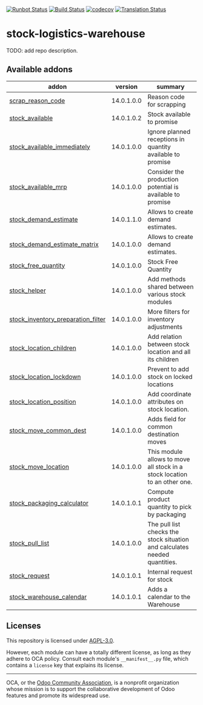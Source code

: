 [![Runbot Status](https://runbot.odoo-community.org/runbot/badge/flat/153/14.0.svg)](https://runbot.odoo-community.org/runbot/repo/github-com-oca-stock-logistics-warehouse-153)
[![Build Status](https://travis-ci.com/OCA/stock-logistics-warehouse.svg?branch=14.0)](https://travis-ci.com/OCA/stock-logistics-warehouse)
[![codecov](https://codecov.io/gh/OCA/stock-logistics-warehouse/branch/14.0/graph/badge.svg)](https://codecov.io/gh/OCA/stock-logistics-warehouse)
[![Translation Status](https://translation.odoo-community.org/widgets/stock-logistics-warehouse-14-0/-/svg-badge.svg)](https://translation.odoo-community.org/engage/stock-logistics-warehouse-14-0/?utm_source=widget)

<!-- /!\ do not modify above this line -->

# stock-logistics-warehouse

TODO: add repo description.

<!-- /!\ do not modify below this line -->

<!-- prettier-ignore-start -->

[//]: # (addons)

Available addons
----------------
addon | version | summary
--- | --- | ---
[scrap_reason_code](scrap_reason_code/) | 14.0.1.0.0 | Reason code for scrapping
[stock_available](stock_available/) | 14.0.1.0.2 | Stock available to promise
[stock_available_immediately](stock_available_immediately/) | 14.0.1.0.0 | Ignore planned receptions in quantity available to promise
[stock_available_mrp](stock_available_mrp/) | 14.0.1.0.0 | Consider the production potential is available to promise
[stock_demand_estimate](stock_demand_estimate/) | 14.0.1.1.0 | Allows to create demand estimates.
[stock_demand_estimate_matrix](stock_demand_estimate_matrix/) | 14.0.1.0.0 | Allows to create demand estimates.
[stock_free_quantity](stock_free_quantity/) | 14.0.1.0.0 | Stock Free Quantity
[stock_helper](stock_helper/) | 14.0.1.0.0 | Add methods shared between various stock modules
[stock_inventory_preparation_filter](stock_inventory_preparation_filter/) | 14.0.1.0.0 | More filters for inventory adjustments
[stock_location_children](stock_location_children/) | 14.0.1.0.0 | Add relation between stock location and all its children
[stock_location_lockdown](stock_location_lockdown/) | 14.0.1.0.0 | Prevent to add stock on locked locations
[stock_location_position](stock_location_position/) | 14.0.1.0.0 | Add coordinate attributes on stock location.
[stock_move_common_dest](stock_move_common_dest/) | 14.0.1.0.0 | Adds field for common destination moves
[stock_move_location](stock_move_location/) | 14.0.1.0.0 | This module allows to move all stock in a stock location to an other one.
[stock_packaging_calculator](stock_packaging_calculator/) | 14.0.1.0.1 | Compute product quantity to pick by packaging
[stock_pull_list](stock_pull_list/) | 14.0.1.0.0 | The pull list checks the stock situation and calculates needed quantities.
[stock_request](stock_request/) | 14.0.1.0.1 | Internal request for stock
[stock_warehouse_calendar](stock_warehouse_calendar/) | 14.0.1.0.1 | Adds a calendar to the Warehouse

[//]: # (end addons)

<!-- prettier-ignore-end -->

## Licenses

This repository is licensed under [AGPL-3.0](LICENSE).

However, each module can have a totally different license, as long as they adhere to OCA
policy. Consult each module's `__manifest__.py` file, which contains a `license` key
that explains its license.

----

OCA, or the [Odoo Community Association](http://odoo-community.org/), is a nonprofit
organization whose mission is to support the collaborative development of Odoo features
and promote its widespread use.
